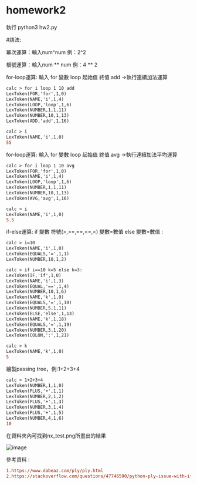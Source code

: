 # homework2

執行 python3 hw2.py


#語法:

冪次運算：輸入num^num  例：2^2

根號運算：輸入num ** num 例：4 ** 2

for-loop運算: 輸入 for 變數 loop 起始值 終值 add ->執行連續加法運算
```diff
calc > for i loop 1 10 add
LexToken(FOR,'for',1,0)
LexToken(NAME,'i',1,4)
LexToken(LOOP,'loop',1,6)
LexToken(NUMBER,1,1,11)
LexToken(NUMBER,10,1,13)
LexToken(ADD,'add',1,16)

calc > i
LexToken(NAME,'i',1,0)
55
``` 
for-loop運算: 輸入 for 變數 loop 起始值 終值 avg ->執行連續加法平均運算
```diff
calc > for i loop 1 10 avg
LexToken(FOR,'for',1,0)
LexToken(NAME,'i',1,4)
LexToken(LOOP,'loop',1,6)
LexToken(NUMBER,1,1,11)
LexToken(NUMBER,10,1,13)
LexToken(AVG,'avg',1,16)

calc > i
LexToken(NAME,'i',1,0)
5.5
```
if-else運算: if 變數 符號(>,>=,==,<=,<) 變數=數值 else 變數=數值 : 
```diff
calc > i=10
LexToken(NAME,'i',1,0)
LexToken(EQUALS,'=',1,1)
LexToken(NUMBER,10,1,2)

calc > if i==10 k=5 else k=3:
LexToken(IF,'if',1,0)
LexToken(NAME,'i',1,3)
LexToken(EQUAL,'==',1,4)
LexToken(NUMBER,10,1,6)
LexToken(NAME,'k',1,9)
LexToken(EQUALS,'=',1,10)
LexToken(NUMBER,5,1,11)
LexToken(ELSE,'else',1,13)
LexToken(NAME,'k',1,18)
LexToken(EQUALS,'=',1,19)
LexToken(NUMBER,3,1,20)
LexToken(COLON,':',1,21)

calc > k
LexToken(NAME,'k',1,0)
5
```

繪製passing tree，例:1+2+3+4
```diff
calc > 1+2+3+4
LexToken(NUMBER,1,1,0)
LexToken(PLUS,'+',1,1)
LexToken(NUMBER,2,1,2)
LexToken(PLUS,'+',1,3)
LexToken(NUMBER,3,1,4)
LexToken(PLUS,'+',1,5)
LexToken(NUMBER,4,1,6)
10
```
在資料夾內可找到nx_test.png所畫出的結果

![image](https://github.com/wululu9312/homework2/blob/main/nx_test.png)

參考資料 : 
```diff
1.https://www.dabeaz.com/ply/ply.html
2.https://stackoverflow.com/questions/47746590/python-ply-issue-with-if-else-and-while-statements
```
